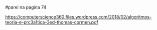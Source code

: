 #parei na pagina 74

https://computerscience360.files.wordpress.com/2018/02/algoritmos-teoria-e-prc3a1tica-3ed-thomas-cormen.pdf